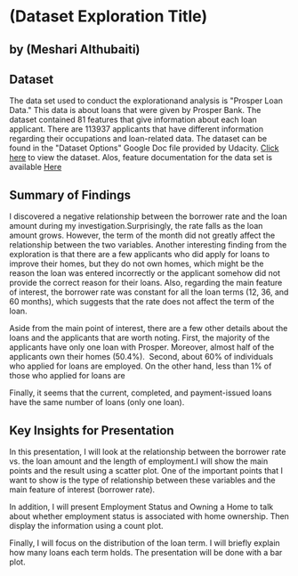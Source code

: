 # (Dataset Exploration Title)
## by (Meshari Althubaiti)


## Dataset

The data set used to conduct the explorationand analysis is "Prosper Loan Data." This data is about loans that were given by Prosper Bank. The dataset contained 81 features that give information about each loan applicant. There are 113937 applicants that have different information regarding their occupations and loan-related data. The dataset can be found in the "Dataset Options" Google Doc file provided by Udacity. [Click here](https://www.google.com/url?q=https://www.google.com/url?q%3Dhttps://s3.amazonaws.com/udacity-hosted-downloads/ud651/prosperLoanData.csv%26amp;sa%3DD%26amp;ust%3D1581581520570000&sa=D&source=editors&ust=1676016322812531&usg=AOvVaw2_Ylhcerd6EPS3nsbOwob8) to view the dataset. Alos, feature documentation for the data set is available [Here](https://www.google.com/url?q=https://docs.google.com/spreadsheet/ccc?key%3D0AllIqIyvWZdadDd5NTlqZ1pBMHlsUjdrOTZHaVBuSlE%26usp%3Dsharing&sa=D&source=editors&ust=1676190518899903&usg=AOvVaw21WmT0nCtzdQ5QMfRF2alg)


## Summary of Findings

I discovered a negative relationship between the borrower rate and the loan amount during my investigation.Surprisingly, the rate falls as the loan amount grows. However, the term of the month did not greatly affect the relationship between the two variables. Another interesting finding from the exploration is that there are a few applicants who did apply for loans to improve their homes, but they do not own homes, which might be the reason the loan was entered incorrectly or the applicant somehow did not provide the correct reason for their loans. Also, regarding the main feature of interest, the borrower rate was constant for all the loan terms (12, 36, and 60 months), which suggests that the rate does not affect the term of the loan. 

Aside from the main point of interest, there are a few other details about the loans and the applicants that are worth noting.
First, the majority of the applicants have only one loan with Prosper. Moreover, almost half of the applicants own their homes (50.4%). 
Second, about 60% of individuals who applied for loans are employed. On the other hand, less than 1% of those who applied for loans are 

Finally, it seems that the current, completed, and payment-issued loans have the same number of loans (only one loan).


## Key Insights for Presentation

In this presentation, I will look at the relationship between the borrower rate vs. the loan amount and the length of employment.I will show the main points and the result using a scatter plot. One of the important points that I want to show is the type of relationship between these variables and the main feature of interest (borrower rate).

In addition, I will present Employment Status and Owning a Home to talk about whether employment status is associated with home ownership. Then display the information using a count plot.

Finally, I will focus on the distribution of the loan term. I will briefly explain how many loans each term holds. The presentation will be done with a bar plot.
